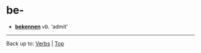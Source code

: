 # be-

- **[bekennen](../b/be/bekennen.md)** *vb.* ‘admit’

----

Back up to: [Verbs](../index.md) | [Top](../../index.md)
